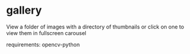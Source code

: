 # gallery
View a folder of images with a directory of thumbnails or click on one to view them in fullscreen carousel


requirements:
opencv-python
